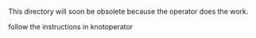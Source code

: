 
This directory will soon be obsolete because the operator does the work.

follow the instructions in knotoperator 